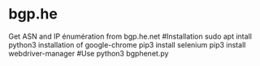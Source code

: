 # bgp.he
Get ASN and IP énumération from bgp.he.net
#Installation
sudo apt intall python3
installation of google-chrome
pip3 install selenium
pip3 install webdriver-manager
#Use
python3 bgphenet.py <entreprise-name> <timeout>
